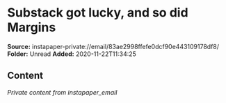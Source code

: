 # Substack got lucky, and so did Margins

**Source:** instapaper-private://email/83ae2998ffefe0dcf90e443109178df8/
**Folder:** Unread
**Added:** 2020-11-22T11:34:25




## Content
*Private content from instapaper_email*
